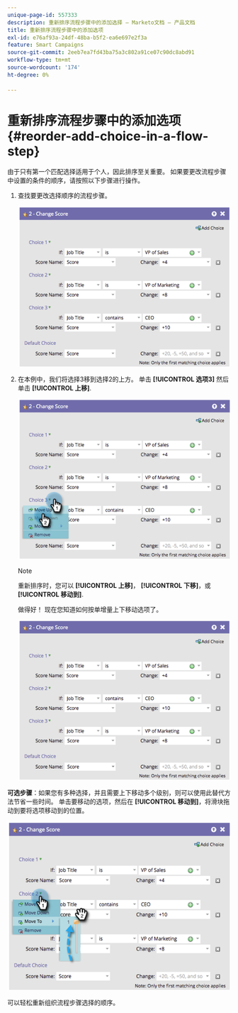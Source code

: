 ```yaml
---
unique-page-id: 557333
description: 重新排序流程步骤中的添加选择 — Marketo文档 — 产品文档
title: 重新排序流程步骤中的添加选项
exl-id: e76af93a-24df-48ba-b5f2-ea6e697e2f3a
feature: Smart Campaigns
source-git-commit: 2eeb7ea7fd43ba75a3c802a91ce07c90dc8abd91
workflow-type: tm+mt
source-wordcount: '174'
ht-degree: 0%

---
```


# 重新排序流程步骤中的添加选项 {#reorder-add-choice-in-a-flow-step}

由于只有第一个匹配选择适用于个人，因此排序至关重要。 如果要更改流程步骤中设置的条件的顺序，请按照以下步骤进行操作。

1. 查找要更改选择顺序的流程步骤。

   ![](assets/one.png)

1. 在本例中，我们将选择3移到选择2的上方。 单击 **[!UICONTROL 选项3]** 然后单击 **[!UICONTROL 上移]**.

   ![](assets/two.png)

   >[!NOTE]
   >
   >重新排序时，您可以 **[!UICONTROL 上移]**， **[!UICONTROL 下移]**，或 **[!UICONTROL 移动到]**.

   做得好！ 现在您知道如何按单增量上下移动选项了。

   ![](assets/three.png)

**可选步骤**：如果您有多种选择，并且需要上下移动多个级别，则可以使用此替代方法节省一些时间。 单击要移动的选项，然后在 **[!UICONTROL 移动到]**，将滑块拖动到要将选项移动到的位置。

![](assets/four.png)

可以轻松重新组织流程步骤选择的顺序。
